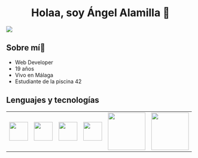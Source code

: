 <div align="center">
  <h1>Holaa, soy Ángel Alamilla 👋</h1>
</div>


<img src="https://i.imgur.com/N9DNRH6.jpeg">

<h2>Sobre mí👀</h2>
<ul>
  <li>Web Developer</li>
  <li>19 años</li>
  <li>Vivo en Málaga</li>
  <li>Estudiante de la piscina 42</li>
</ul>

<h2>Lenguajes y tecnologías</h2>
<table border="0">
  <tr>
    <td><img src="https://upload.wikimedia.org/wikipedia/commons/thumb/6/61/HTML5_logo_and_wordmark.svg/2048px-HTML5_logo_and_wordmark.svg.png" width="50px"></td>
    <td><img src="https://upload.wikimedia.org/wikipedia/commons/thumb/d/d5/CSS3_logo_and_wordmark.svg/1200px-CSS3_logo_and_wordmark.svg.png" width="50px"></td>
    <td><img src="https://upload.wikimedia.org/wikipedia/commons/thumb/9/99/Unofficial_JavaScript_logo_2.svg/1200px-Unofficial_JavaScript_logo_2.svg.png" width="50px"></td>
    <td><img src="https://upload.wikimedia.org/wikipedia/en/thumb/3/30/Java_programming_language_logo.svg/1200px-Java_programming_language_logo.svg.png" width="50px"></td>
    <td><img src="https://miro.medium.com/v2/resize:fit:880/1*IYIP9I9YhfuLsBlxgVfiVQ.png" width="100px"></td>
    <td><img src="https://e7.pngegg.com/pngimages/617/252/png-clipart-mysql-workbench-computer-icons-logo-database-server-blue-text.png" width="100px"></td>
  </tr>
</table>



<!--
**aab0030/aab0030** is a ✨ _special_ ✨ repository because its `README.md` (this file) appears on your GitHub profile.



